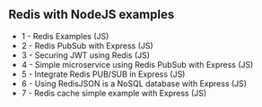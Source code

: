 ## Redis with NodeJS examples

- 1 - Redis Examples (JS)
- 2 - Redis PubSub with Express (JS)
- 3 - Securing JWT using Redis (JS)
- 4 - Simple microservice using Redis PubSub with Express (JS)
- 5 - Integrate Redis PUB/SUB in Express (JS)
- 6 - Using RedisJSON is a NoSQL database with Express (JS)
- 7 - Redis cache simple example with Express (JS)
